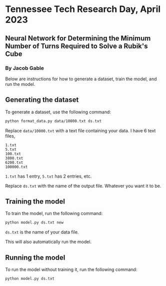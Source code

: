 # Tennessee Tech Research Day, April 2023

## Neural Network for Determining the Minimum Number of Turns Required to Solve a Rubik's Cube

### By Jacob Gable

Below are instructions for how to generate a dataset, train the model, and run the model.

## Generating the dataset

To generate a dataset, use the following command:

```bash
python format_data.py data/10000.txt ds.txt
```

Replace `data/10000.txt` with a text file containing your data. I have 6 text files,

```text
1.txt
5.txt
100.txt
3800.txt
6200.txt
100000.txt
```

`1.txt` has 1 entry, `5.txt` has 2 entries, etc.

Replace `ds.txt` with the name of the output file. Whatever you want it to be.

## Training the model

To train the model, run the following command:

```bash
python model.py ds.txt new
```

`ds.txt` is the name of your data file.

This will also automatically run the model.

## Running the model

To run the model without training it, run the following command:

```bash
python model.py ds.txt
```
